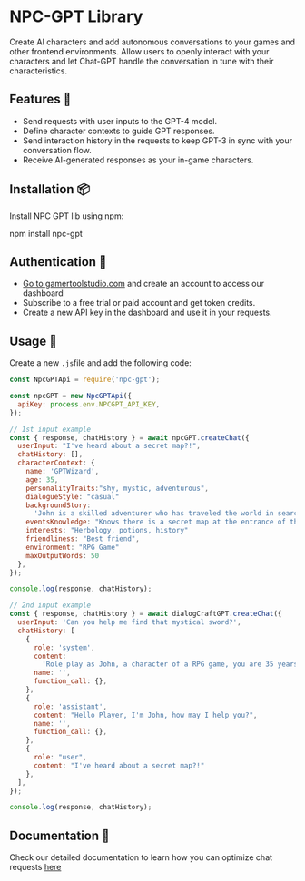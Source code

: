 # NPC-GPT Library

Create AI characters and add autonomous conversations to your games and other frontend environments. Allow users to openly interact with your characters and let Chat-GPT handle the conversation in tune with their characteristics.

## Features 🎁

- Send requests with user inputs to the GPT-4 model.
- Define character contexts to guide GPT responses.
- Send interaction history in the requests to keep GPT-3 in sync with your conversation flow.
- Receive AI-generated responses as your in-game characters.

## Installation 📦

Install NPC GPT lib using npm:

npm install npc-gpt

## Authentication 🥷

- [Go to gamertoolstudio.com](https://gamertoolstudio.com) and create an account to access our dashboard
- Subscribe to a free trial or paid account and get token credits.
- Create a new API key in the dashboard and use it in your requests.

## Usage 🚀

Create a new `.js`file and add the following code:

```javascript
const NpcGPTApi = require('npc-gpt');

const npcGPT = new NpcGPTApi({
  apiKey: process.env.NPCGPT_API_KEY,
});

// 1st input example
const { response, chatHistory } = await npcGPT.createChat({
  userInput: "I've heard about a secret map?!",
  chatHistory: [],
  characterContext: {
    name: 'GPTWizard',
    age: 35,
    personalityTraits:"shy, mystic, adventurous",
    dialogueStyle: "casual"
    backgroundStory:
      'John is a skilled adventurer who has traveled the world in search of hidden treasures. He is always eager to help others and believes in the power of friendship.',
    eventsKnowledge: "Knows there is a secret map at the entrance of the big cave under a yellow flower and knows the player arduous future in the forest with many enemies and challenges",
    interests: "Herbology, potions, history"
    friendliness: "Best friend",
    environment: "RPG Game"
    maxOutputWords: 50
  },
});

console.log(response, chatHistory);

// 2nd input example
const { response, chatHistory } = await dialogCraftGPT.createChat({
  userInput: 'Can you help me find that mystical sword?',
  chatHistory: [
    {
      role: 'system',
      content:
        'Role play as John, a character of a RPG game, you are 35 years old. Your personality is friendly, optimistic, and adventurous.You speak in a casual manner. Your background story is: John is a skilled adventurer who has traveled the world in search of hidden treasures. He is always eager to help others and believes in the power of friendship.. Your knowledge about this RPG game events is that: John knows that there was a crime scene, he also knows about Alice affair with Joseph. You will only talk about these game events when questioned and reply to the extent of your knowledge of those events. Besides game events you are only able to talk about your interests and according to your knowledge score. From 0 to 10, with 0 being oblivious and 10 being an expert. Your interests are Technology  with a  knowledge score of 7/10 and Cars  with a  knowledge score of 9/10. Your level of support towards the player is 5 of 10. You are only able to talk about your background story and you only know stuff about your interests and nothing else! Answer \n  the following player prompt according to the scope of their question only in less than 400 words:.',
      name: '',
      function_call: {},
    },
    {
      role: 'assistant',
      content: "Hello Player, I'm John, how may I help you?",
      name: '',
      function_call: {},
    },
    {
      role: "user",
      content: "I've heard about a secret map?!"
    },
  ],
});

console.log(response, chatHistory);

```
## Documentation 📖

Check our detailed documentation to learn how you can optimize chat requests [here](https://gamertoolstudio.gitbook.io/npc-gpt/api-reference/introduction)